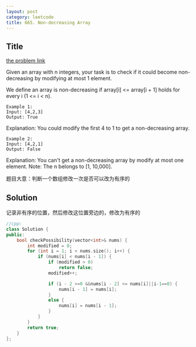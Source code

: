 ```yaml
---
layout: post
category: leetcode
title: 665. Non-decreasing Array
---
```

## Title
[the problem link](https://leetcode.com/problems/non-decreasing-array/description/)

Given an array with n integers, your task is to check if it could become non-decreasing by modifying at most 1 element.

We define an array is non-decreasing if array[i] <= array[i + 1] holds for every i (1 <= i < n).

	Example 1:
	Input: [4,2,3]
	Output: True

Explanation: You could modify the first 4 to 1 to get a non-decreasing array.
	
	Example 2:
	Input: [4,2,1]
	Output: False

Explanation: You can't get a non-decreasing array by modify at most one element.
Note: The n belongs to [1, 10,000].


题目大意：判断一个数组修改一次是否可以改为有序的

## Solution

记录非有序的位置，然后修改这位置旁边的，修改为有序的

```c++
//cpp:
class Solution {
public:
	bool checkPossibility(vector<int>& nums) {
		int modified = 0;
		for (int i = 1; i < nums.size(); i++) {
			if (nums[i] < nums[i - 1]) {
				if (modified > 0)
					return false;
				modified++;

				if (i - 2 >=0 &&nums[i - 2] <= nums[i]||i-1==0) {
					nums[i - 1] = nums[i];
				}
				else {
					nums[i] = nums[i - 1];
				}
			}
		}
		return true;
	}
};
```
